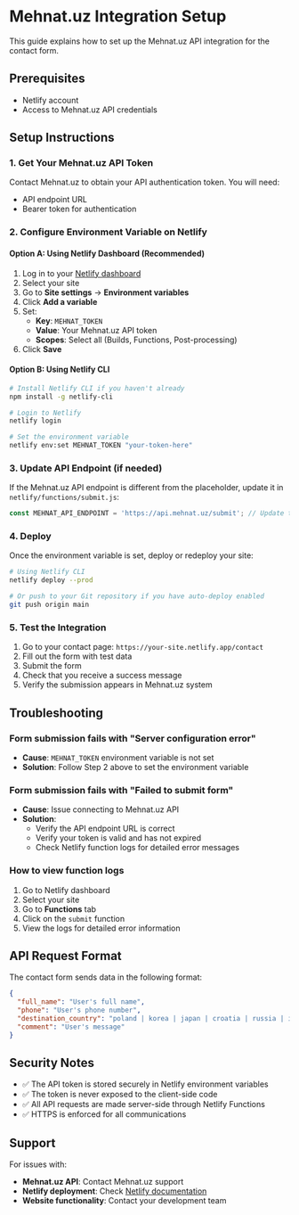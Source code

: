 # Mehnat.uz Integration Setup

This guide explains how to set up the Mehnat.uz API integration for the contact form.

## Prerequisites

- Netlify account
- Access to Mehnat.uz API credentials

## Setup Instructions

### 1. Get Your Mehnat.uz API Token

Contact Mehnat.uz to obtain your API authentication token. You will need:
- API endpoint URL
- Bearer token for authentication

### 2. Configure Environment Variable on Netlify

#### Option A: Using Netlify Dashboard (Recommended)

1. Log in to your [Netlify dashboard](https://app.netlify.com)
2. Select your site
3. Go to **Site settings** → **Environment variables**
4. Click **Add a variable**
5. Set:
   - **Key**: `MEHNAT_TOKEN`
   - **Value**: Your Mehnat.uz API token
   - **Scopes**: Select all (Builds, Functions, Post-processing)
6. Click **Save**

#### Option B: Using Netlify CLI

```bash
# Install Netlify CLI if you haven't already
npm install -g netlify-cli

# Login to Netlify
netlify login

# Set the environment variable
netlify env:set MEHNAT_TOKEN "your-token-here"
```

### 3. Update API Endpoint (if needed)

If the Mehnat.uz API endpoint is different from the placeholder, update it in `netlify/functions/submit.js`:

```javascript
const MEHNAT_API_ENDPOINT = 'https://api.mehnat.uz/submit'; // Update this URL
```

### 4. Deploy

Once the environment variable is set, deploy or redeploy your site:

```bash
# Using Netlify CLI
netlify deploy --prod

# Or push to your Git repository if you have auto-deploy enabled
git push origin main
```

### 5. Test the Integration

1. Go to your contact page: `https://your-site.netlify.app/contact`
2. Fill out the form with test data
3. Submit the form
4. Check that you receive a success message
5. Verify the submission appears in Mehnat.uz system

## Troubleshooting

### Form submission fails with "Server configuration error"
- **Cause**: `MEHNAT_TOKEN` environment variable is not set
- **Solution**: Follow Step 2 above to set the environment variable

### Form submission fails with "Failed to submit form"
- **Cause**: Issue connecting to Mehnat.uz API
- **Solution**: 
  - Verify the API endpoint URL is correct
  - Verify your token is valid and has not expired
  - Check Netlify function logs for detailed error messages

### How to view function logs

1. Go to Netlify dashboard
2. Select your site
3. Go to **Functions** tab
4. Click on the `submit` function
5. View the logs for detailed error information

## API Request Format

The contact form sends data in the following format:

```json
{
  "full_name": "User's full name",
  "phone": "User's phone number",
  "destination_country": "poland | korea | japan | croatia | russia | israel",
  "comment": "User's message"
}
```

## Security Notes

- ✅ The API token is stored securely in Netlify environment variables
- ✅ The token is never exposed to the client-side code
- ✅ All API requests are made server-side through Netlify Functions
- ✅ HTTPS is enforced for all communications

## Support

For issues with:
- **Mehnat.uz API**: Contact Mehnat.uz support
- **Netlify deployment**: Check [Netlify documentation](https://docs.netlify.com)
- **Website functionality**: Contact your development team